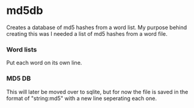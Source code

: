 md5db
======

Creates a database of md5 hashes from a word list. My purpose behind creating this was
I needed a list of md5 hashes from a word file. 

### Word lists
Put each word on its own line.

### MD5 DB
This will later be moved over to sqlite, but for now the file is saved in the format
of "string:md5" with a new line seperating each one.
